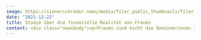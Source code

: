 ```yaml
---
image: https://sinnerschrader.news/media/filer_public_thumbnails/filer_public/e3/cf/e3cfc686-9d3c-483b-a619-845bc069dae3/480px_justreport.png__480x288_q85_crop_subsampling-2_upscale.jpg
date: "2021-12-22"
title: Studie über die finanzielle Realität von Frauen
content: <div class="newsbody"><p>Frauen sind nicht die Gewinnerinnen im Spiel um das Geld. Im Gegenteil, ihre finanzielle Realität ist in der heutigen Gesellschaft immer noch alles andere als fair und ausgewogen.<br/>Das Studio Futur von SinnerSchrader hat sich zum Ziel gesetzt, genau das zu ändern und einen sinnvollen Beitrag zur Bekämpfung finanzieller Ungleichheiten zu leisten. Um fundierte Konzepte und Produktideen zu entwickeln, wurde in einem ersten Schritt eine ethnographische Forschung durchgeführt. Der vorliegende Report gibt einen tiefen Einblick in dieses Thema. Er ist nicht nur eine Pflichtlektüre für Menschen, die im Finanzdienstleistungsbereich arbeiten, sondern auch für alle, die an einer neuen Perspektive für Gründe der finanziellen Ungleichheit interessiert sind.</p><p><span class="Datei"><a href="/media/filer_public/6c/13/6c132da1-0df4-4709-a674-5dd6c20374fa/study_on_womens_financial_realities_research_report__sinnerschrader_2021.pdf" rel="noopener noreferrer" target="_blank">Study on women‘s financial realities Research Report SinnerSchrader 2021 (only in English)<span class="file__meta"><span class="meta__fileextension">(PDF)</span></span></a></span></p><p><a class="news-backlink" href="/de/"><svg class="svg-ico svg-ico--arrow-left"><use xlink&#58;href="#arrow-down"></use></svg>Zurück zur Presse Übersicht  </a></p></div>
---
```

